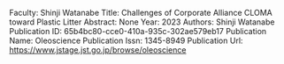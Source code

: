 Faculty: Shinji Watanabe
Title: Challenges of Corporate Alliance CLOMA toward Plastic Litter
Abstract: None
Year: 2023
Authors: Shinji Watanabe
Publication ID: 65b4bc80-cce0-410a-935c-302ae579eb17
Publication Name: Oleoscience
Publication Issn: 1345-8949
Publication Url: https://www.jstage.jst.go.jp/browse/oleoscience

